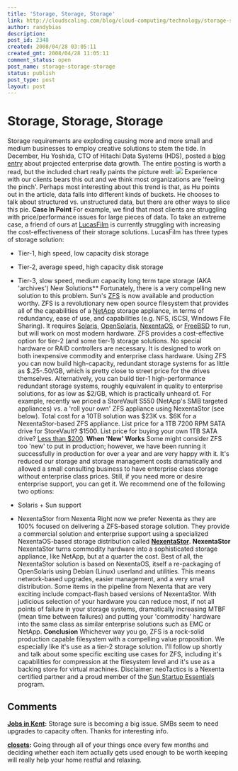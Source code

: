 ```yaml
---
title: 'Storage, Storage, Storage'
link: http://cloudscaling.com/blog/cloud-computing/technology/storage-storage-storage/
author: randybias
description: 
post_id: 2348
created: 2008/04/28 03:05:11
created_gmt: 2008/04/28 11:05:11
comment_status: open
post_name: storage-storage-storage
status: publish
post_type: post
layout: post
---
```


# Storage, Storage, Storage

Storage requirements are exploding causing more and more small and medium businesses to employ creative solutions to stem the tide. In December, Hu Yoshida, CTO of Hitachi Data Systems (HDS), posted a [blog entry](http://blogs.hds.com/hu/2007/12/the_changing_enterprise_data_profile-_idc.html) about projected enterprise data growth. The entire posting is worth a read, but the included chart really paints the picture well: ![](http://farm3.static.flickr.com/2230/2093807115_1deacbc95e.jpg) Experience with our clients bears this out and we think most organizations are 'feeling the pinch'. Perhaps most interesting about this trend is that, as Hu points out in the article, data falls into different kinds of buckets. He chooses to talk about structured vs. unstructured data, but there are other ways to slice this pie. **Case In Point** For example, we find that most clients are struggling with price/performance issues for large pieces of data. To take an extreme case, a friend of ours at [LucasFilm](http://www.lucasfilm.com/) is currently struggling with increasing the cost-effectiveness of their storage solutions. LucasFilm has three types of storage solution: 

  * Tier-1, high speed, low capacity disk storage
  * Tier-2, average speed, high capacity disk storage
  * Tier-3, slow speed, medium capacity long term tape storage (AKA 'archives')
New Solutions** Fortunately, there is a very compelling new solution to this problem. Sun's [ZFS](http://en.wikipedia.org/wiki/ZFS) is now available and production worthy. ZFS is a revolutionary new open source filesystem that provides all of the capabilities of a [NetApp](http://www.netapp.com/us/) storage appliance, in terms of redundancy, ease of use, and capabilities (e.g. NFS, iSCSI, Windows File Sharing). It requires [Solaris](http://www.sun.com/software/solaris/get.jsp), [OpenSolaris](http://www.opensolaris.org), [NexentaOS](http://www.nexenta.org), or [FreeBSD](http://www.freebsd.org) to run, but will work on most modern hardware. ZFS provides a cost-effective option for tier-2 (and some tier-1) storage solutions. No special hardware or RAID controllers are necessary. It is designed to work on both inexpensive commodity and enterprise class hardware. Using ZFS you can now build high-capacity, redundant storage systems for as little as $.25-.50/GB, which is pretty close to street price for the drives themselves. Alternatively, you can build tier-1 high-performance redundant storage systems, roughly equivalent in quality to enterprise solutions, for as low as $2/GB, which is practically unheard of. For example, recently we priced a StoreVault S550 (NetApp's SMB targeted appliances) vs. a 'roll your own' ZFS appliance using NexentaStor (see below). Total cost for a 10TB solution was $23K vs. $6K for a NexentaStor-based ZFS appliance. List price for a 1TB 7200 RPM SATA drive for StoreVault? $1500. List price for buying your own 1TB SATA drive? [Less than $200](http://www.google.com/products?q=1TB+SATA+7200+-500GB+-750GB+-%22500+GB%22+-%22500+GIGABYTE%22&btnG=Search+Products&show=dd&scoring=p). **When 'New' Works** Some might consider ZFS too 'new' to put in production; however, we have been running it successfully in production for over a year and are very happy with it. It's reduced our storage and storage management costs dramatically and allowed a small consulting business to have enterprise class storage without enterprise class prices. Still, if you need more or desire enterprise support, you can get it. We recommend one of the following two options: 

  * Solaris + Sun support
  * NexentaStor from Nexenta
Right now we prefer Nexenta as they are 100% focused on delivering a ZFS-based storage solution. They provide a commercial solution and enterprise support using a specialized NexentaOS-based storage distribution called **[NexentaStor](http://www.nexenta.com/store)**. **NexentaStor** NexentaStor turns commodity hardware into a sophisticated storage appliance, like NetApp, but at a quarter the cost. Best of all, the NexentaStor solution is based on NexentaOS, itself a re-packaging of OpenSolaris using Debian (Linux) userland and utilities. This means network-based upgrades, easier management, and a very small distribution. Some items in the pipeline from Nexenta that are very exciting include compact-flash based versions of NexentaStor. With judicious selection of your hardware you can reduce most, if not all points of failure in your storage systems, dramatically increasing MTBF (mean time between failures) and putting your 'commodity' hardware into the same class as similar enterprise solutions such as EMC or NetApp. **Conclusion** Whichever way you go, ZFS is a rock-solid production capable filesystem with a compelling value proposition. We especially like it's use as a tier-2 storage solution. I'll follow up shortly and talk about some specific exciting use cases for ZFS, including it's capabilities for compression at the filesystem level and it's use as a backing store for virtual machines. Disclaimer: neoTactics is a Nexenta certified partner and a proud member of the [Sun Startup Essentials](http://www.sun.com/emrkt/startupessentials/index.jsp) program.

## Comments

**[Jobs in Kent](#9 "2009-03-23 04:41:48"):** Storage sure is becoming a big issue. SMBs seem to need upgrades to capacity often. Thanks for interesting info.

**[closets](#12 "2009-09-29 07:44:21"):** Going through all of your things once every few months and deciding whether each item actually gets used enough to be worth keeping will really help your home restful and relaxing.

